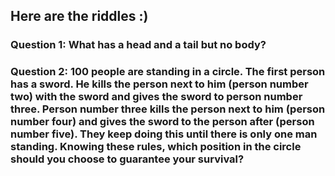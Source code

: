 ## Here are the riddles :)

### Question 1: What has a head and a tail but no body?

### Question 2: 100 people are standing in a circle. The first person has a sword. He kills the person next to him (person number two) with the sword and gives the sword to person number three. Person number three kills the person next to him (person number four) and gives the sword to the person after (person number five). They keep doing this until there is only one man standing. Knowing these rules, which position in the circle should you choose to guarantee your survival?
